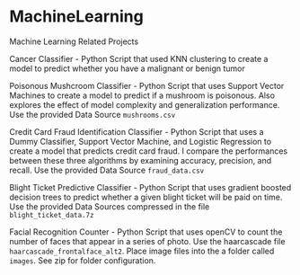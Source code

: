 # MachineLearning
Machine Learning Related Projects

Cancer Classifier - Python Script that used KNN clustering to create a model to predict whether you have a malignant or benign tumor

Poisonous Mushcroom Classifier - Python Script that uses Support Vector Machines to create a model to predict if a mushroom is poisonous. Also explores the effect of model complexity and generalization performance. Use the provided Data Source `mushrooms.csv`

Credit Card Fraud Identification Classifier - Python Script that uses a Dummy Classifier, Support Vector Machine, and Logistic Regression to create a model that predicts credit card fraud. I compare the performances between these three algorithms by examining accuracy, precision, and recall. Use the provided Data Source `fraud_data.csv`

Blight Ticket Predictive Classifier - Python Script that uses gradient boosted decision trees to predict whether a given blight ticket will be paid on time. Use the provided Data Sources compressed in the file `blight_ticket_data.7z`

Facial Recognition Counter - Python Script that uses openCV to count the number of faces that appear in a series of photo. Use the haarcascade file `haarcascade_frontalface_alt2`. Place image files into the a folder called `images`. See zip for folder configuration.
